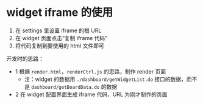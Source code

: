# widget iframe 的使用

1. 在 settings 里设置 iframe 的根 URL
2. 在 widget 页面点击“复制 iframe 代码”
3. 将代码复制到要使用的 html 文件即可

开发时的思路：

- 1 根据 `render.html`，`renderCtrl.js` 的思路，制作 render 页面
  - 注：widget 的数据用 `./dashboard/getWidgetList.do` 接口的数据，而不是 `dashboard/getBoardData.do` 的数据
- 2 在 widget 配置界面生成 iframe 代码，URL 为刚才制作的页面
